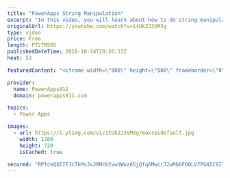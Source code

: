 ```yaml
---
title: "PowerApps String Manipulation"
excerpt: "In this video, you will learn about how to do string manipulation in PowerApps. This core skill helps you when you need to change text that comes from users or data sources to meet your needs. Functions covered include: * Left * Right * Mid * Substitute  * Replace * Find * Len  Check out our upcoming"
originalUrl: https://youtube.com/watch?v=1tUkZJ3VM3g
type: video
price: Free
length: PT27M58S
publishedDateTime: 2018-10-14T20:26:33Z
heat: 53

featuredContent: "<iframe width=\"800\" height=\"500\" frameborder=\"0\" src=\"https://www.youtube.com/embed/1tUkZJ3VM3g\" allow=\"accelerometer; autoplay; encrypted-media; gyroscope; picture-in-picture\" allowfullscreen></iframe>"

provider:
  name: PowerApps911
  domain: powerapps911.com

topics:
  - Power Apps

images:
  - url: https://i.ytimg.com/vi/1tUkZJ3VM3g/maxresdefault.jpg
    width: 1280
    height: 720
    isCached: true

secured: "RPfckQXEIFJcTkMvJxJRMcb2vwdWoz65jQfq6MwcrJ2wMbbFOQLV7PG4IC9ITHyt6f2Aeo3PhOsvVyEY6Y/c5pgnUqPSZXy4xxhVMCGD06FE4Nxd4BmO9mcQm6vSHDtPNUsTJGKSWiRaAwGOdTV30wGtO9E63iB/5WfLuGaP1JuAfkzBprPHxC/3B4Zkr2DbCbPF/oo/yqsIBi+zsJdJwNiSTRtO7wB+7TUAKjvxxkScMoiH5kH23ceQePDx9NY6B2zNdscNltZoDRGxoBlYRpqH911qMXQW7bNkxw1Y8jiFC8Lm2+o5Abe7CwVycb+gDSHCriS7dGxu3Jt7RKbVPKtmNDqD5s3qAYSIHz6jXaoueYTPDYxLYpvAcB4vOwF23V/1xgdv5Y9rI76zklYKxxHF7V20ekqQtLv/gsqS2Uk=;J22Bz5ekfkVz+H4uZF17jQ=="
---
```


